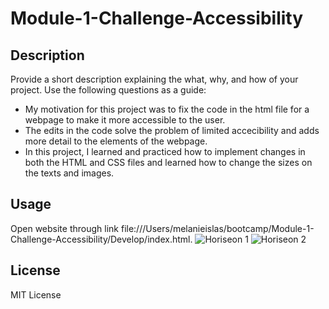 # Module-1-Challenge-Accessibility

## Description

Provide a short description explaining the what, why, and how of your project. Use the following questions as a guide:

- My motivation for this project was to fix the code in the html file for a webpage to make it more accessible to the user. 
- The edits in the code solve the problem of limited accecibility and adds more detail to the elements of the webpage.
- In this project, I learned and practiced how to implement changes in both the HTML and CSS files and learned how to change the sizes on the texts and images.

## Usage

Open website through link file:///Users/melanieislas/bootcamp/Module-1-Challenge-Accessibility/Develop/index.html. 
![Horiseon 1](https://user-images.githubusercontent.com/120453099/209059393-f328d325-c2c1-4d5c-ac3b-7f4a80015a77.png)
![Horiseon 2](https://user-images.githubusercontent.com/120453099/209059588-a03295fe-dd61-44f7-a79f-1c655db8a471.png)


## License

MIT License
